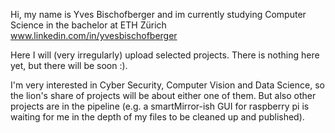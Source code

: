 Hi, my name is Yves Bischofberger and im currently studying Computer Science in the bachelor at ETH Zürich
www.linkedin.com/in/yvesbischofberger

Here I will (very irregularly) upload selected projects. There is nothing here yet, but there will be soon :). 

I'm very interested in Cyber Security, Computer Vision and Data Science, so the lion's share of projects will be about either one of them.
But also other projects are in the pipeline (e.g. a smartMirror-ish GUI for raspberry pi is waiting for me in the depth of my files to be cleaned up and published). 
